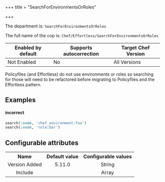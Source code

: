 +++
title = "SearchForEnvironmentsOrRoles"

+++

<!-- This content is automatically generated. See https://github.com/chef/chef-web-docs/blob/main/generated/README.md -->

The department is: `SearchForEnvironmentsOrRoles`

The full name of the cop is: `Chef/Effortless/SearchForEnvironmentsOrRoles`

| Enabled by default | Supports autocorrection | Target Chef Version |
| --- | --- | --- |
| Not Enabled | No | All Versions |

Policyfiles (and Effortless) do not use environments or roles so searching for those will need to be refactored before migrating to Policyfiles and the Effortless pattern.

## Examples


#### incorrect

```ruby
search(:node, 'chef_environment:foo')
search(:node, 'role:bar')
```

## Configurable attributes

<table>
<tbody><tr>
<th>Name</th>
<th>Default value</th>
<th>Configurable values</th>
</tr>
<tr>
<td style="text-align:center">Version Added</td>
<td style="text-align:center">5.11.0</td>
<td style="text-align:center">String</td>
</tr>
<tr><td style="text-align:center">Include</td>
<td style="text-align:center"><ul>
</ul>
</td>
<td style="text-align:center">Array</td>
</tr></tbody></table>
